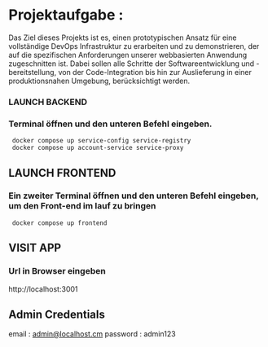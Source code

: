# Projektaufgabe :

 Das Ziel dieses Projekts ist es, einen prototypischen Ansatz für eine vollständige DevOps
 Infrastruktur zu erarbeiten und zu demonstrieren, der auf die spezifischen Anforderungen
 unserer webbasierten Anwendung zugeschnitten ist. Dabei sollen alle Schritte der
 Softwareentwicklung und -bereitstellung, von der Code-Integration bis hin zur Auslieferung
 in einer produktionsnahen Umgebung, berücksichtigt werden.


### LAUNCH BACKEND
### Terminal öffnen und den unteren Befehl eingeben.
     docker compose up service-config service-registry 
     docker compose up account-service service-proxy

## LAUNCH FRONTEND
### Ein zweiter Terminal öffnen und den unteren Befehl eingeben, um den Front-end im lauf zu bringen
     docker compose up frontend


## VISIT APP
### Url in Browser eingeben
http://localhost:3001

## Admin Credentials
email : admin@localhost.cm
password : admin123